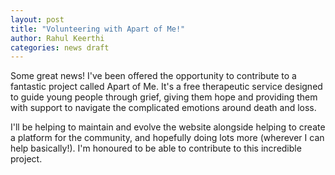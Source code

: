 ```yaml
---
layout: post
title: "Volunteering with Apart of Me!"
author: Rahul Keerthi
categories: news draft
---
```


Some great news! I've been offered the opportunity to contribute to a fantastic project called Apart of Me. It's a free therapeutic service designed to guide young people through grief, giving them hope and providing them with support to navigate the complicated emotions around death and loss.

I'll be helping to maintain and evolve the website alongside helping to create a platform for the community, and hopefully doing lots more (wherever I can help basically!). I'm honoured to be able to contribute to this incredible project.
